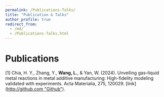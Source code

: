 ```yaml
---
permalink: /Publications-Talks/
title: "Publication & Talks"
author_profile: true
redirect_from: 
  - /md/
  - /Publications-Talks.html
---
```


# Publications

[1] Chia, H. Y., Zhang, Y., **Wang, L.**, & Yan, W. (2024). Unveiling gas–liquid metal reactions in metal additive manufacturing: High-fidelity modeling validated with experiments. Acta Materialia, 275, 120029. [link]([http://github.com "Github"](https://www.sciencedirect.com/science/article/abs/pii/S1359645424003811)).
